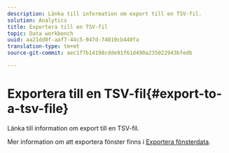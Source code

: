 ```yaml
---
description: Länka till information om export till en TSV-fil.
solution: Analytics
title: Exportera till en TSV-fil
topic: Data workbench
uuid: aa21dd0f-aaf7-44c5-947d-74010cb440fa
translation-type: tm+mt
source-git-commit: aec1f7b14198cdde91f61d490a235022943bfedb

---
```



# Exportera till en TSV-fil{#export-to-a-tsv-file}

Länka till information om export till en TSV-fil.

Mer information om att exportera fönster finns i [Exportera fönsterdata](../../../../home/c-get-started/c-wk-win-wksp/c-exp-win-data.md#concept-8df61d64ed434cc5a499023c44197349).
